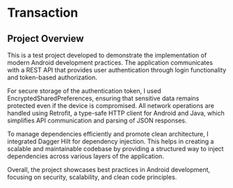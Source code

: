 # Transaction
## Project Overview

This is a test project developed to demonstrate the implementation of modern Android development practices. The application communicates with a REST API that provides user authentication through login functionality and token-based authorization.

For secure storage of the authentication token, I used EncryptedSharedPreferences, ensuring that sensitive data remains protected even if the device is compromised. All network operations are handled using Retrofit, a type-safe HTTP client for Android and Java, which simplifies API communication and parsing of JSON responses.

To manage dependencies efficiently and promote clean architecture, I integrated Dagger Hilt for dependency injection. This helps in creating a scalable and maintainable codebase by providing a structured way to inject dependencies across various layers of the application.

Overall, the project showcases best practices in Android development, focusing on security, scalability, and clean code principles.
